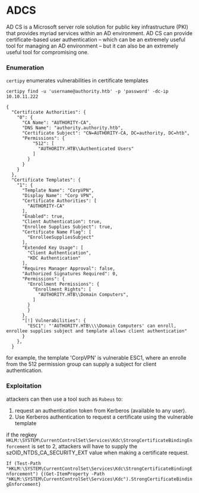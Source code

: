 # ADCS

AD CS is a Microsoft server role solution for public key infrastructure (PKI) that provides myriad services within an AD environment.
AD CS can provide certificate-based user authentication – which can be an extremely useful tool for managing an AD environment – but it can also be an extremely useful tool for compromising one. 

### Enumeration

```certipy``` enumerates vulnerabilities in certificate templates

```certipy find -u 'username@authority.htb' -p 'password' -dc-ip 10.10.11.222```

```
{
  "Certificate Authorities": {
    "0": {
      "CA Name": "AUTHORITY-CA",
      "DNS Name": "authority.authority.htb",
      "Certificate Subject": "CN=AUTHORITY-CA, DC=authority, DC=htb",
      "Permissions": {
          "512": [
            "AUTHORITY.HTB\\Authenticated Users"
          ]
        }
      }
    }
  },
  "Certificate Templates": {
    "1": {
      "Template Name": "CorpVPN",
      "Display Name": "Corp VPN",
      "Certificate Authorities": [
        "AUTHORITY-CA"
      ],
      "Enabled": true,
      "Client Authentication": true,
      "Enrollee Supplies Subject": true,
      "Certificate Name Flag": [
        "EnrolleeSuppliesSubject"
      ],
      "Extended Key Usage": [
        "Client Authentication",
        "KDC Authentication"
      ],
      "Requires Manager Approval": false,
      "Authorized Signatures Required": 0,
      "Permissions": {
        "Enrollment Permissions": {
          "Enrollment Rights": [
            "AUTHORITY.HTB\\Domain Computers",
          ]
        }
        }
      },
      "[!] Vulnerabilities": {
        "ESC1": "'AUTHORITY.HTB\\\\Domain Computers' can enroll, enrollee supplies subject and template allows client authentication"
      }
    },
  }
```

for example, the template 'CorpVPN' is vulnerable ESC1, where an enrolle from the 512 permission group can supply a subject for client authentication.

### Exploitation
attackers can then use a tool such as ```Rubeus``` to:

1. request an authentication token from Kerberos (available to any user).
2. Use Kerberos authentication to request a certificate using the vulnerable template

if the regkey ```HKLM:\SYSTEM\CurrentControlSet\Services\Kdc\StrongCertificateBindingEnforcement``` is set to 2, attackers will have to supply the szOID_NTDS_CA_SECURITY_EXT value when making a certificate request.

```If (Test-Path "HKLM:\SYSTEM\CurrentControlSet\Services\Kdc\StrongCertificateBindingEnforcement") {(Get-ItemProperty -Path "HKLM:\SYSTEM\CurrentControlSet\Services\Kdc").StrongCertificateBindingEnforcement}```
